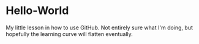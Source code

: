 # Hello-World
My little lesson in how to use GitHub.
Not entirely sure what I'm doing, but hopefully the learning curve will flatten eventually.
